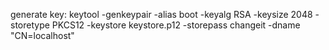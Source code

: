 generate key:
keytool -genkeypair -alias boot -keyalg RSA -keysize 2048 -storetype PKCS12 -keystore keystore.p12 -storepass changeit -dname "CN=localhost"